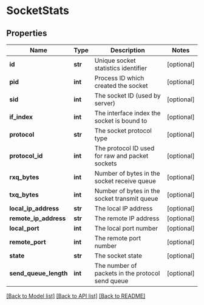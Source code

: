 # SocketStats

## Properties
Name | Type | Description | Notes
------------ | ------------- | ------------- | -------------
**id** | **str** | Unique socket statistics identifier | [optional] 
**pid** | **int** | Process ID which created the socket | [optional] 
**sid** | **int** | The socket ID (used by server) | [optional] 
**if_index** | **int** | The interface index the socket is bound to | [optional] 
**protocol** | **str** | The socket protocol type | [optional] 
**protocol_id** | **int** | The protocol ID used for raw and packet sockets | [optional] 
**rxq_bytes** | **int** | Number of bytes in the socket receive queue | [optional] 
**txq_bytes** | **int** | Number of bytes in the socket transmit queue | [optional] 
**local_ip_address** | **str** | The local IP address | [optional] 
**remote_ip_address** | **str** | The remote IP address | [optional] 
**local_port** | **int** | The local port number | [optional] 
**remote_port** | **int** | The remote port number | [optional] 
**state** | **str** | The socket state | [optional] 
**send_queue_length** | **int** | The number of packets in the protocol send queue | [optional] 

[[Back to Model list]](../README.md#documentation-for-models) [[Back to API list]](../README.md#documentation-for-api-endpoints) [[Back to README]](../README.md)


